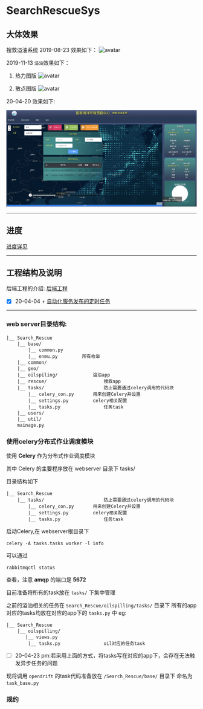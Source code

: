 # SearchRescueSys
## 大体效果

搜救溢油系统 
2019-08-23 效果如下：
![avatar](document/99img/TIM截图20190823171223.png)

2019-11-13 `溢油`效果如下：
1. 热力图版
    ![avatar](document/99img/TIM截图20191113153654.png)  

2. 散点图版
    ![avatar](document/99img/TIM截图20191113153557.png)  

  20-04-20 效果如下:

  ![WX20200421-162737@2x](document/99img/WX20200421-162737@2x.png)

---
## 进度

[进度详见](./SCHEDULE.MD)

---
## 工程结构及说明



后端工程的介绍:
[后端工程](./background/README.md)

* [x] 20-04-04 + [自动化服务发布的定时任务](background/06byDelayTask/proj/README.md)

---

### web server目录结构:

```
|__ Search_Rescue
	|__ base/
		|__ common.py
		|__ enmu.py			所有枚举
	|__ common/
	|__ geo/
	|__ oilspiling/				溢油app
	|__ rescue/						搜救app
	|__ tasks/						防止需要通过celery调用的代码块
		|__ celery_con.py		用来创建Celery并设置
		|__ settings.py			celery相关配置
		|__ tasks.py				任务task
	|__ users/
	|__ util/
	mainage.py
```

### 使用celery分布式作业调度模块



使用 **Celery** 作为分布式作业调度模块

其中 Celery 的主要程序放在 webserver 目录下 tasks/

目录结构如下

```
|__ Search_Rescue
	|__ tasks/						防止需要通过celery调用的代码块
		|__ celery_con.py		用来创建Celery并设置
		|__ settings.py			celery相关配置
		|__ tasks.py				任务task
```

启动Celery,在 webserver根目录下

```shell
celery -A tasks.tasks worker -l info
```

可以通过 

```
rabbitmqctl status
```

查看，注意 **amqp** 的端口是 **5672**

目前准备将所有的task放在 `tasks/` 下集中管理

之前的溢油相关的任务在 `Search_Rescue/oilspilling/tasks/` 目录下
所有的app对应的tasks均放在对应的app下的 `tasks.py` 中
eg:
```
|__ Search_Rescue
	|__ oilspilling/		
	   |__ views.py		      
		|__ tasks.py				oil对应的任务task
```
* [ ] 20-04-23 pm:若采用上面的方式，将tasks写在对应的app下，会存在无法触发异步任务的问题

现将调用 `opendrift` 的task代码准备放在 `/Search_Rescue/base/` 目录下 命名为 `task_base.py`

### 规约
